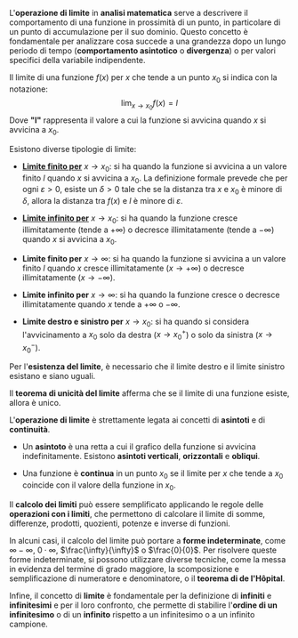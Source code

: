 L'**operazione di limite** in **analisi matematica** serve a descrivere il comportamento di una funzione in prossimità di un punto, in particolare di un punto di accumulazione per il suo dominio. Questo concetto è fondamentale per analizzare cosa succede a una grandezza dopo un lungo periodo di tempo (**comportamento asintotico** o **divergenza**) o per valori specifici della variabile indipendente.

Il limite di una funzione $f(x)$ per $x$ che tende a un punto $x_0$ si indica con la notazione:
$$
\lim_{x \to x_0} f(x) = l
$$
Dove **"l"** rappresenta il valore a cui la funzione si avvicina quando $x$ si avvicina a $x_0$.

Esistono diverse tipologie di limite:

- [**Limite finito per**](Limite%20finito%20che%20tende%20ad%20un%20numero) $x \to x_0$: si ha quando la funzione si avvicina a un valore finito $l$ quando $x$ si avvicina a $x_0$. La definizione formale prevede che per ogni $\varepsilon > 0$, esiste un $\delta > 0$ tale che se la distanza tra $x$ e $x_0$ è minore di $\delta$, allora la distanza tra $f(x)$ e $l$ è minore di $\varepsilon$.

- [**Limite infinito per**](Limite%20infinito%20che%20tende%20ad%20un%20numero) $x \to x_0$: si ha quando la funzione cresce illimitatamente (tende a $+\infty$) o decresce illimitatamente (tende a $-\infty$) quando $x$ si avvicina a $x_0$.

- **Limite finito per** $x \to \infty$: si ha quando la funzione si avvicina a un valore finito $l$ quando $x$ cresce illimitatamente ($x \to +\infty$) o decresce illimitatamente ($x \to -\infty$).

- **Limite infinito per** $x \to \infty$: si ha quando la funzione cresce o decresce illimitatamente quando $x$ tende a $+\infty$ o $-\infty$.

- **Limite destro e sinistro per** $x \to x_0$: si ha quando si considera l'avvicinamento a $x_0$ solo da destra ($x \to x_0^+$) o solo da sinistra ($x \to x_0^-$).

Per l'**esistenza del limite**, è necessario che il limite destro e il limite sinistro esistano e siano uguali.

Il **teorema di unicità del limite** afferma che se il limite di una funzione esiste, allora è unico.

L'**operazione di limite** è strettamente legata ai concetti di **asintoti** e di **continuità**.

- Un **asintoto** è una retta a cui il grafico della funzione si avvicina indefinitamente. Esistono **asintoti verticali**, **orizzontali** e **obliqui**.

- Una funzione è **continua** in un punto $x_0$ se il limite per $x$ che tende a $x_0$ coincide con il valore della funzione in $x_0$.

Il **calcolo dei limiti** può essere semplificato applicando le regole delle **operazioni con i limiti**, che permettono di calcolare il limite di somme, differenze, prodotti, quozienti, potenze e inverse di funzioni.

In alcuni casi, il calcolo del limite può portare a **forme indeterminate**, come $\infty - \infty$, $0 \cdot \infty$, $\frac{\infty}{\infty}$ o $\frac{0}{0}$. Per risolvere queste forme indeterminate, si possono utilizzare diverse tecniche, come la messa in evidenza del termine di grado maggiore, la scomposizione e semplificazione di numeratore e denominatore, o il **teorema di de l'Hôpital**.

Infine, il concetto di **limite** è fondamentale per la definizione di **infiniti** e **infinitesimi** e per il loro confronto, che permette di stabilire l'**ordine di un infinitesimo** o di un **infinito** rispetto a un infinitesimo o a un infinito campione.
